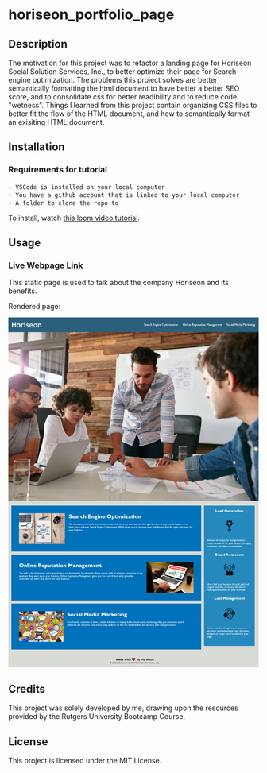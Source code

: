 # horiseon_portfolio_page

## Description

The motivation for this project was to refactor a landing page for Horiseon Social Solution Services, Inc., to better optimize their page for Search engine optimization. 
The problems this project solves are better semantically formatting the html document to have better a better SEO score, and to consolidate css for better readibility and to reduce code "wetness". Things I learned from this project contain organizing CSS files to better fit the flow of the HTML document, and how to semantically format an exisiting HTML document. 

## Installation

### Requirements for tutorial

    - VSCode is installed on your local computer
    - You have a github account that is linked to your local computer
    - A folder to clone the repo to

To install, watch [this loom video tutorial](https://www.loom.com/share/3feca10cd37640ae8a80f037e89d76ca?sid=cc396d34-1432-46ea-9bde-8c94203a6e06).


## Usage

### [Live Webpage Link](https://cjswayne.github.io/horiseon_portfolio_page/)

This static page is used to talk about the company Horiseon and its benefits. 

Rendered page:

![Image of the rendered webpage.](./assets/images/cjswayne.github.io_horiseon_portfolio_page_.png)

## Credits

This project was solely developed by me, drawing upon the resources provided by the Rutgers University Bootcamp Course.

## License

This project is licensed under the MIT License.